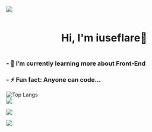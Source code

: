 <!--horizontal divider(gradiant)-->
<img src="https://user-images.githubusercontent.com/73097560/115834477-dbab4500-a447-11eb-908a-139a6edaec5c.gif">

<!--h1 without bottom border-->
<div id="user-content-toc">
  <ul align="center">
    <summary><h1 style="display: inline-block">Hi, I'm iuseflare👋</h1></summary>
  </ul>
</div>

### - 🌱 I’m currently learning more about Front-End
### - ⚡ Fun fact: Anyone can code...

![Top Langs](https://github-readme-stats-git-masterrstaa-rickstaa.vercel.app/api/top-langs/?username=wfsecs&layout=compact&theme=dark)
<br>
<img src="https://skillicons.dev/icons?i=git,github,html,js,linux,py,vscode&perline=14" />
  
[![](https://visitcount.itsvg.in/api?id=iuseflare&icon=3&color=6)](https://visitcount.itsvg.in)

<img src="https://user-images.githubusercontent.com/73097560/115834477-dbab4500-a447-11eb-908a-139a6edaec5c.gif">
